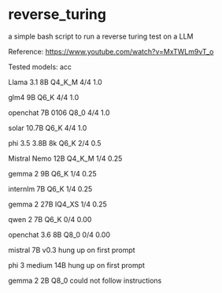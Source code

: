 # reverse_turing
a simple bash script to run a reverse turing test on a LLM

Reference: https://www.youtube.com/watch?v=MxTWLm9vT_o

Tested models:                acc

   Llama 3.1 8B Q4_K_M   4/4  1.0
   
   glm4 9B Q6_K          4/4  1.0
   
   openchat 7B 0106 Q8_0 4/4  1.0
   
   solar 10.7B Q6_K      4/4  1.0
   
   phi 3.5 3.8B 8k Q6_K  2/4  0.5
   
   Mistral Nemo 12B Q4_K_M 1/4 0.25
   
   gemma 2 9B Q6_K       1/4  0.25
   
   internlm 7B Q6_K      1/4  0.25
   
   gemma 2 27B IQ4_XS    1/4  0.25
   
   qwen 2 7B Q6_K        0/4  0.00
   
   openchat 3.6 8B Q8_0  0/4  0.00
   
   mistral 7B v0.3       hung up on first prompt
   
   phi 3 medium 14B      hung up on first prompt
   
   gemma 2 2B Q8_0       could not follow instructions

